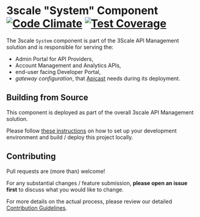 # 3scale "System" Component [![Code Climate](https://codeclimate.com/repos/52f38ffce30ba0243a006046/badges/28ce1acdfcc4c869461e/gpa.svg)](https://codeclimate.com/repos/52f38ffce30ba0243a006046/feed) [![Test Coverage](https://codeclimate.com/repos/52f38ffce30ba0243a006046/badges/28ce1acdfcc4c869461e/coverage.svg)](https://codeclimate.com/repos/52f38ffce30ba0243a006046/coverage) 

The 3scale `System` component is part of the 3Scale API Management solution and is responsible for serving the:

* Admin Portal for API Providers,
* Account Management and Analytics APIs,
* end-user facing Developer Portal,
* _gateway configuration_, that [Apicast](https://github.com/3scale/apicast) needs during its deployment.

<!-- TODO: potentially add some architecture diagram here --> 



## Building from Source

This component is deployed as part of the overall 3scale API Management solution.
 
Please follow [these instructions](INSTALL.md) on how to set up your development environment and build / deploy this project locally.



## Contributing

Pull requests are (more than) welcome! 

For any substantial changes / feature submission, **please open an issue first** to discuss what you would like to change.

For more details on the actual process, please review our detailed [Contribution Guidelines](CONTRIBUTING.md).

